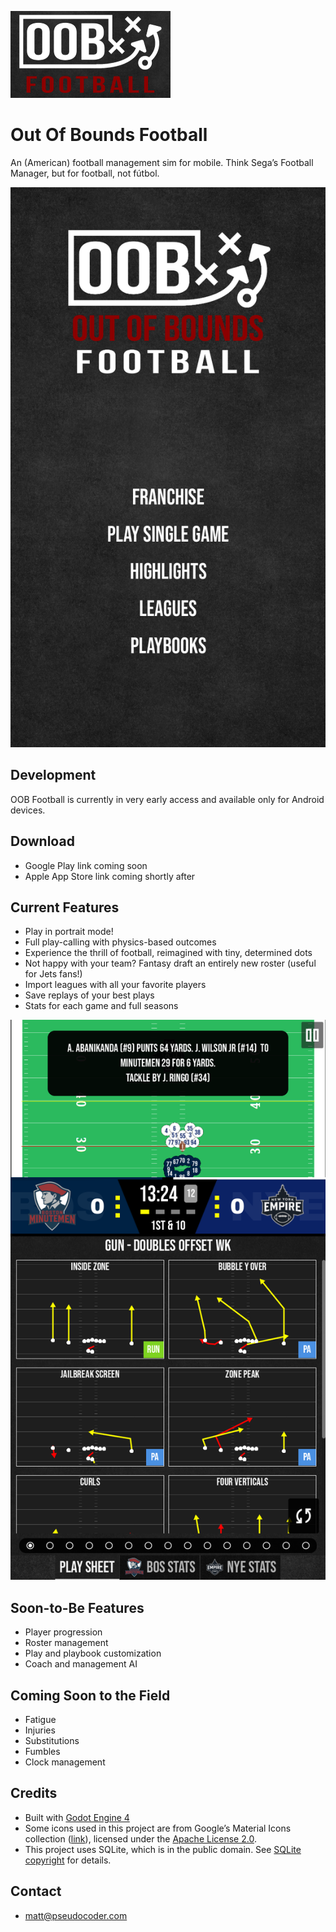 ![OOB Football](images/logo.png)

# Out Of Bounds Football

An (American) football management sim for mobile. Think Sega’s Football Manager, but for football, not fútbol.

![Main Menu Screenshot](screenshots/main_menu.png)

## Development

OOB Football is currently in very early access and available only for Android devices.

## Download

- Google Play link coming soon
- Apple App Store link coming shortly after

## Current Features

- Play in portrait mode!
- Full play-calling with physics-based outcomes
- Experience the thrill of football, reimagined with tiny, determined dots
- Not happy with your team? Fantasy draft an entirely new roster (useful for Jets fans!)
- Import leagues with all your favorite players
- Save replays of your best plays
- Stats for each game and full seasons

![Offense Play Select](screenshots/offense_play_select.png)

## Soon-to-Be Features

- Player progression
- Roster management
- Play and playbook customization
- Coach and management AI

## Coming Soon to the Field

- Fatigue
- Injuries
- Substitutions
- Fumbles
- Clock management

## Credits

- Built with [Godot Engine 4](https://godotengine.org/)
- Some icons used in this project are from Google’s Material Icons collection ([link](https://fonts.google.com/icons)), licensed under the [Apache License 2.0](https://www.apache.org/licenses/LICENSE-2.0).
- This project uses SQLite, which is in the public domain. See [SQLite copyright](https://sqlite.org/copyright.html) for details.

## Contact

- [matt@pseudocoder.com](mailto:matt@pseudocoder.com)